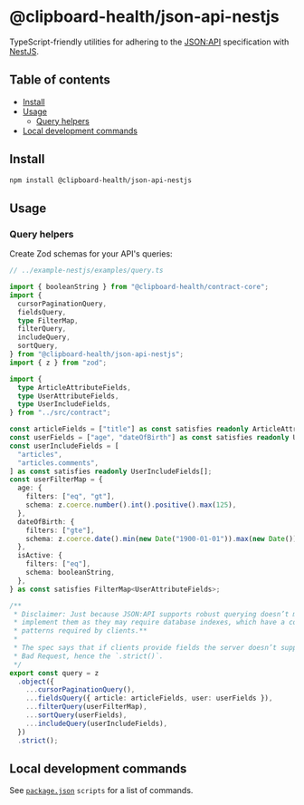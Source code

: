 # @clipboard-health/json-api-nestjs <!-- omit from toc -->

TypeScript-friendly utilities for adhering to the [JSON:API](https://jsonapi.org/) specification with [NestJS](https://nestjs.com/).

## Table of contents <!-- omit from toc -->

- [Install](#install)
- [Usage](#usage)
  - [Query helpers](#query-helpers)
- [Local development commands](#local-development-commands)

## Install

```bash
npm install @clipboard-health/json-api-nestjs
```

## Usage

### Query helpers

Create Zod schemas for your API's queries:

<!-- prettier-ignore -->
```typescript
// ../example-nestjs/examples/query.ts

import { booleanString } from "@clipboard-health/contract-core";
import {
  cursorPaginationQuery,
  fieldsQuery,
  type FilterMap,
  filterQuery,
  includeQuery,
  sortQuery,
} from "@clipboard-health/json-api-nestjs";
import { z } from "zod";

import {
  type ArticleAttributeFields,
  type UserAttributeFields,
  type UserIncludeFields,
} from "../src/contract";

const articleFields = ["title"] as const satisfies readonly ArticleAttributeFields[];
const userFields = ["age", "dateOfBirth"] as const satisfies readonly UserAttributeFields[];
const userIncludeFields = [
  "articles",
  "articles.comments",
] as const satisfies readonly UserIncludeFields[];
const userFilterMap = {
  age: {
    filters: ["eq", "gt"],
    schema: z.coerce.number().int().positive().max(125),
  },
  dateOfBirth: {
    filters: ["gte"],
    schema: z.coerce.date().min(new Date("1900-01-01")).max(new Date()),
  },
  isActive: {
    filters: ["eq"],
    schema: booleanString,
  },
} as const satisfies FilterMap<UserAttributeFields>;

/**
 * Disclaimer: Just because JSON:API supports robust querying doesn’t mean your service should
 * implement them as they may require database indexes, which have a cost. **Implement only access
 * patterns required by clients.**
 *
 * The spec says that if clients provide fields the server doesn’t support, it **MUST** return 400
 * Bad Request, hence the `.strict()`.
 */
export const query = z
  .object({
    ...cursorPaginationQuery(),
    ...fieldsQuery({ article: articleFields, user: userFields }),
    ...filterQuery(userFilterMap),
    ...sortQuery(userFields),
    ...includeQuery(userIncludeFields),
  })
  .strict();

```

## Local development commands

See [`package.json`](./package.json) `scripts` for a list of commands.
